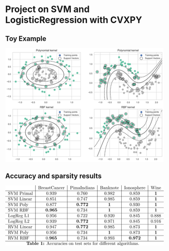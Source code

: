 # Project on SVM and LogisticRegression with CVXPY

## Toy Example
![alt text](kernel_svm.png)

## Accuracy and sparsity results
![alt text](accuracy.png)
